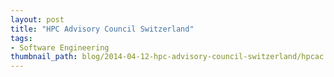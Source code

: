 ```yaml
---
layout: post
title: "HPC Advisory Council Switzerland"
tags:
- Software Engineering
thumbnail_path: blog/2014-04-12-hpc-advisory-council-switzerland/hpcac.png
---
```

